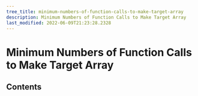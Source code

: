 ```yaml
---
tree_title: minimum-numbers-of-function-calls-to-make-target-array
description: Minimum Numbers of Function Calls to Make Target Array
last_modified: 2022-06-09T21:23:28.2328
---
```


# Minimum Numbers of Function Calls to Make Target Array

## Contents
